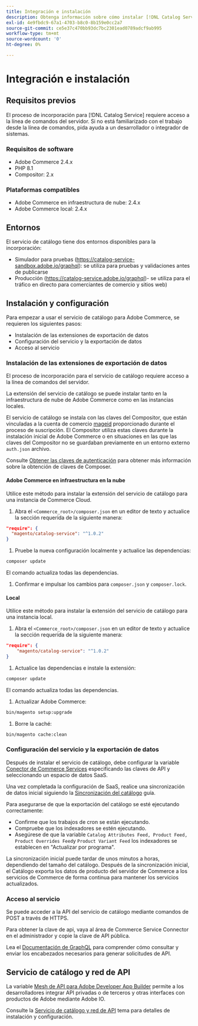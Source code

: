 ```yaml
---
title: Integración e instalación
description: Obtenga información sobre cómo instalar [!DNL Catalog Service]
exl-id: 4e9fbdc9-67a1-4703-b8c0-8b159e0cc2a7
source-git-commit: ce5e37c470bb93dc7bc2301ead0789adcf9ab995
workflow-type: tm+mt
source-wordcount: '0'
ht-degree: 0%

---
```


# Integración e instalación

## Requisitos previos

El proceso de incorporación para [!DNL Catalog Service] requiere acceso a la línea de comandos del servidor. Si no está familiarizado con el trabajo desde la línea de comandos, pida ayuda a un desarrollador o integrador de sistemas.

### Requisitos de software

- Adobe Commerce 2.4.x
- PHP 8.1
- Compositor: 2.x

### Plataformas compatibles

- Adobe Commerce en infraestructura de nube: 2.4.x
- Adobe Commerce local: 2.4.x

## Entornos

El servicio de catálogo tiene dos entornos disponibles para la incorporación:

- Simulador para pruebas (https://catalog-service-sandbox.adobe.io/graphql): se utiliza para pruebas y validaciones antes de publicarse
- Producción (https://catalog-service.adobe.io/graphql)- se utiliza para el tráfico en directo para comerciantes de comercio y sitios web)

## Instalación y configuración

Para empezar a usar el servicio de catálogo para Adobe Commerce, se requieren los siguientes pasos:

- Instalación de las extensiones de exportación de datos
- Configuración del servicio y la exportación de datos
- Acceso al servicio

### Instalación de las extensiones de exportación de datos

El proceso de incorporación para el servicio de catálogo requiere acceso a la línea de comandos del servidor.

La extensión del servicio de catálogo se puede instalar tanto en la infraestructura de nube de Adobe Commerce como en las instancias locales.

El servicio de catálogo se instala con las claves del Compositor, que están vinculadas a la cuenta de comercio [mageid](https://developer.adobe.com/commerce/marketplace/guides/sellers/profile-personal/#field-descriptions) proporcionado durante el proceso de suscripción. El Compositor utiliza estas claves durante la instalación inicial de Adobe Commerce o en situaciones en las que las claves del Compositor no se guardaban previamente en un entorno externo `auth.json` archivo.

Consulte [Obtener las claves de autenticación](https://experienceleague.adobe.com/docs/commerce-operations/installation-guide/prerequisites/authentication-keys.html) para obtener más información sobre la obtención de claves de Composer.

#### Adobe Commerce en infraestructura en la nube

Utilice este método para instalar la extensión del servicio de catálogo para una instancia de Commerce Cloud.

1. Abra el `<Commerce_root>/composer.json` en un editor de texto y actualice la sección requerida de la siguiente manera:

```json
"require": {
  "magento/catalog-service": "^1.0.2"
}
```

1. Pruebe la nueva configuración localmente y actualice las dependencias:

```bash
composer update
```

El comando actualiza todas las dependencias.

1. Confirmar e impulsar los cambios para `composer.json` y `composer.lock`.

#### Local

Utilice este método para instalar la extensión del servicio de catálogo para una instancia local.

1. Abra el `<Commerce_root>/composer.json` en un editor de texto y actualice la sección requerida de la siguiente manera:

```json
"require": {
    "magento/catalog-service": "^1.0.2"
}
```

1. Actualice las dependencias e instale la extensión:

```bash
composer update
```

El comando actualiza todas las dependencias.

1. Actualizar Adobe Commerce:

```bash
bin/magento setup:upgrade
```

1. Borre la caché:

```bash
bin/magento cache:clean
```

### Configuración del servicio y la exportación de datos

Después de instalar el servicio de catálogo, debe configurar la variable [Conector de Commerce Services](https://experienceleague.adobe.com/docs/commerce-merchant-services/user-guides/integration-services/saas.html#apikey) especificando las claves de API y seleccionando un espacio de datos SaaS.

Una vez completada la configuración de SaaS, realice una sincronización de datos inicial siguiendo la [Sincronización del catálogo](https://experienceleague.adobe.com/docs/commerce-merchant-services/user-guides/data-services/catalog-sync.html) guía.

Para asegurarse de que la exportación del catálogo se esté ejecutando correctamente:

- Confirme que los trabajos de cron se están ejecutando.
- Compruebe que los indexadores se estén ejecutando.
- Asegúrese de que la variable `Catalog Attributes Feed, Product Feed, Product Overrides Feed`y `Product Variant Feed` los indexadores se establecen en &quot;Actualizar por programa&quot;.

La sincronización inicial puede tardar de unos minutos a horas, dependiendo del tamaño del catálogo. Después de la sincronización inicial, el Catálogo exporta los datos de producto del servidor de Commerce a los servicios de Commerce de forma continua para mantener los servicios actualizados.

### Acceso al servicio

Se puede acceder a la API del servicio de catálogo mediante comandos de POST a través de HTTPS.

Para obtener la clave de api, vaya al área de Commerce Service Connector en el administrador y copie la clave de API pública.

Lea el [Documentación de GraphQL](https://developer.adobe.com/commerce/webapi/graphql/) para comprender cómo consultar y enviar los encabezados necesarios para generar solicitudes de API.

## Servicio de catálogo y red de API

La variable [Mesh de API para Adobe Developer App Builder](https://developer.adobe.com/graphql-mesh-gateway/gateway/overview/) permite a los desarrolladores integrar API privadas o de terceros y otras interfaces con productos de Adobe mediante Adobe IO.

Consulte la  [Servicio de catálogo y red de API](mesh.md) tema para detalles de instalación y configuración.
